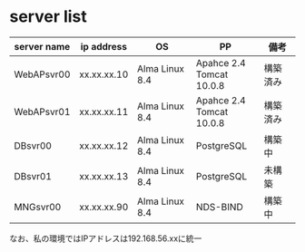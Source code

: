 # server list

server name |ip address| OS|PP|備考
-|-|-|-|-
|WebAPsvr00|xx.xx.xx.10|Alma Linux 8.4|Apahce 2.4<br>Tomcat 10.0.8|構築済み
|WebAPsvr01|xx.xx.xx.11|Alma Linux 8.4|Apahce 2.4<br>Tomcat 10.0.8|構築済み
|DBsvr00|xx.xx.xx.12|Alma Linux 8.4|PostgreSQL|構築中
|DBsvr01|xx.xx.xx.13|Alma Linux 8.4|PostgreSQL|未構築
|MNGsvr00|xx.xx.xx.90|Alma Linux 8.4|NDS-BIND|構築中


なお、私の環境ではIPアドレスは192.168.56.xxに統一
